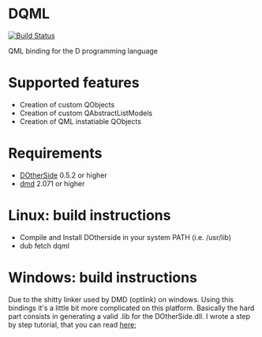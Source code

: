 # DQML
[![Build Status](https://travis-ci.org/filcuc/dqml.svg?branch=master)](https://travis-ci.org/filcuc/DQml)

QML binding for the D programming language

# Supported features
* Creation of custom QObjects
* Creation of custom QAbstractListModels
* Creation of QML instatiable QObjects

# Requirements
* [DOtherSide](https://github.com/filcuc/DOtherSide) 0.5.2 or higher
* [dmd](http://dlang.org/download.html#dmd) 2.071 or higher

# Linux: build instructions
* Compile and Install DOtherside in your system PATH (i.e. /usr/lib)
* dub fetch dqml

# Windows: build instructions
Due to the shitty linker used by DMD (optlink) on windows.
Using this bindings it's a little bit more complicated on this platform.
Basically the hard part consists in generating a valid .lib for the DOtherSide.dll.
I wrote a step by step tutorial, that you can read [here](https://github.com/filcuc/dqml/blob/master/WindowsUsage.md);
